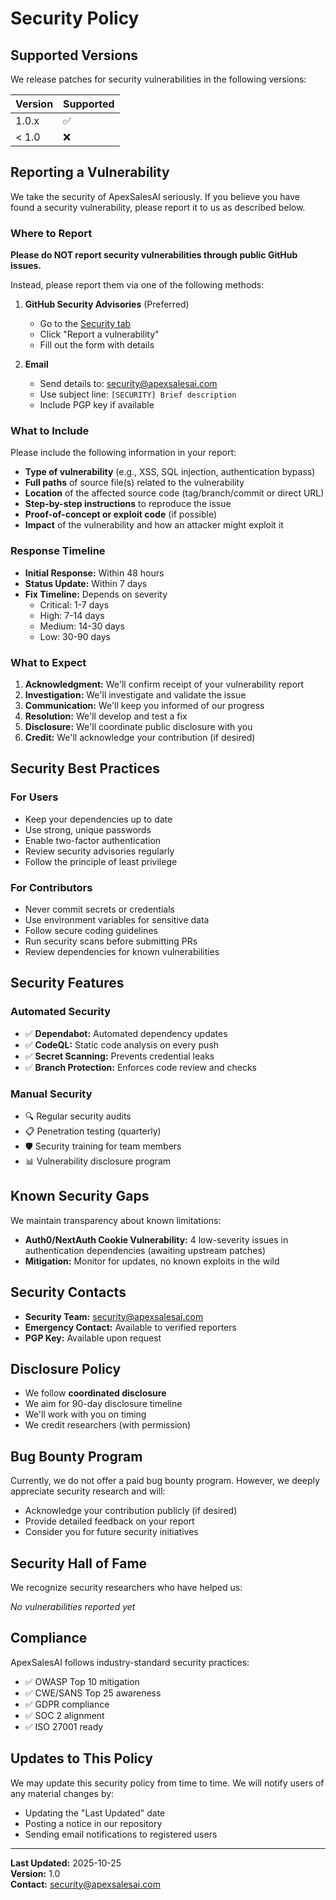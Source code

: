 # Security Policy

## Supported Versions

We release patches for security vulnerabilities in the following versions:

| Version | Supported          |
| ------- | ------------------ |
| 1.0.x   | :white_check_mark: |
| < 1.0   | :x:                |

## Reporting a Vulnerability

We take the security of ApexSalesAI seriously. If you believe you have found a security vulnerability, please report it to us as described below.

### Where to Report

**Please do NOT report security vulnerabilities through public GitHub issues.**

Instead, please report them via one of the following methods:

1. **GitHub Security Advisories** (Preferred)
   - Go to the [Security tab](https://github.com/apexsalesai/apexsalesai-next/security/advisories)
   - Click "Report a vulnerability"
   - Fill out the form with details

2. **Email**
   - Send details to: security@apexsalesai.com
   - Use subject line: `[SECURITY] Brief description`
   - Include PGP key if available

### What to Include

Please include the following information in your report:

- **Type of vulnerability** (e.g., XSS, SQL injection, authentication bypass)
- **Full paths** of source file(s) related to the vulnerability
- **Location** of the affected source code (tag/branch/commit or direct URL)
- **Step-by-step instructions** to reproduce the issue
- **Proof-of-concept or exploit code** (if possible)
- **Impact** of the vulnerability and how an attacker might exploit it

### Response Timeline

- **Initial Response:** Within 48 hours
- **Status Update:** Within 7 days
- **Fix Timeline:** Depends on severity
  - Critical: 1-7 days
  - High: 7-14 days
  - Medium: 14-30 days
  - Low: 30-90 days

### What to Expect

1. **Acknowledgment:** We'll confirm receipt of your vulnerability report
2. **Investigation:** We'll investigate and validate the issue
3. **Communication:** We'll keep you informed of our progress
4. **Resolution:** We'll develop and test a fix
5. **Disclosure:** We'll coordinate public disclosure with you
6. **Credit:** We'll acknowledge your contribution (if desired)

## Security Best Practices

### For Users

- Keep your dependencies up to date
- Use strong, unique passwords
- Enable two-factor authentication
- Review security advisories regularly
- Follow the principle of least privilege

### For Contributors

- Never commit secrets or credentials
- Use environment variables for sensitive data
- Follow secure coding guidelines
- Run security scans before submitting PRs
- Review dependencies for known vulnerabilities

## Security Features

### Automated Security

- ✅ **Dependabot:** Automated dependency updates
- ✅ **CodeQL:** Static code analysis on every push
- ✅ **Secret Scanning:** Prevents credential leaks
- ✅ **Branch Protection:** Enforces code review and checks

### Manual Security

- 🔍 Regular security audits
- 📋 Penetration testing (quarterly)
- 🛡️ Security training for team members
- 📊 Vulnerability disclosure program

## Known Security Gaps

We maintain transparency about known limitations:

- **Auth0/NextAuth Cookie Vulnerability:** 4 low-severity issues in authentication dependencies (awaiting upstream patches)
- **Mitigation:** Monitor for updates, no known exploits in the wild

## Security Contacts

- **Security Team:** security@apexsalesai.com
- **Emergency Contact:** Available to verified reporters
- **PGP Key:** Available upon request

## Disclosure Policy

- We follow **coordinated disclosure**
- We aim for 90-day disclosure timeline
- We'll work with you on timing
- We credit researchers (with permission)

## Bug Bounty Program

Currently, we do not offer a paid bug bounty program. However, we deeply appreciate security research and will:

- Acknowledge your contribution publicly (if desired)
- Provide detailed feedback on your report
- Consider you for future security initiatives

## Security Hall of Fame

We recognize security researchers who have helped us:

<!-- Contributors will be listed here -->
*No vulnerabilities reported yet*

## Compliance

ApexSalesAI follows industry-standard security practices:

- ✅ OWASP Top 10 mitigation
- ✅ CWE/SANS Top 25 awareness
- ✅ GDPR compliance
- ✅ SOC 2 alignment
- ✅ ISO 27001 ready

## Updates to This Policy

We may update this security policy from time to time. We will notify users of any material changes by:

- Updating the "Last Updated" date
- Posting a notice in our repository
- Sending email notifications to registered users

---

**Last Updated:** 2025-10-25  
**Version:** 1.0  
**Contact:** security@apexsalesai.com
